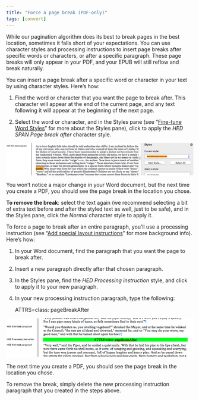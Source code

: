```yaml
---
title: "Force a page break (PDF-only)"
tags: [convert]
---
```

 
<html><body><section data-type="chapter" class="hsecchapter" data-hederis-type="hsecchapter" id="force-page-break" data-pi-attrs="id: force-page-break; data-tags: convert;" role="doc-chapter" data-tags="convert" data-author-name=" " data-book-title=" " title="Force a page break (PDF-only)"><p class="hblkp" data-hederis-type="hblkp" id="pI68zipv6">While our pagination algorithm does its best to break pages in the best location, sometimes it falls short of your expectations. You can use character styles and processing instructions to insert page breaks after specific words or characters, or after a specific paragraph. These page breaks will only appear in your PDF, and your EPUB will still reflow and break naturally.</p><section class="hwprsubsection" data-hederis-type="hwprsubsection" id="pH7pwHd1q" data-type="subsection" title="Subsection 1"><p class="hblkp" data-hederis-type="hblkp" id="pB5QTpQ3D">You can insert a page break after a specific word or character in your text by using character styles. Here&#8217;s how:</p><ol class="hwprnumlist" data-hederis-type="hwprnumlist" id="pa43no2SX"><li class="hblkoli" data-hederis-type="hblkoli" id="lidVHGFSIE"><p class="hblkoli" data-hederis-type="hblklip" id="p6tKsTKHA">Find the word or character that you want the page to break after. This character will appear at the end of the current page, and any text following it will appear at the beginning of the next page.</p></li><li class="hblkoli" data-hederis-type="hblkoli" id="lizxKfgJSk"><p class="hblkoli" data-hederis-type="hblklip" id="plRTgDzRg">Select the word or character, and in the Styles pane (see &#8220;<a href="{% link _docs/fine-tune-styles.md %}" class="hspana" data-hederis-type="hspana" id="p8ap5FwFC">Fine-tune Word Styles</a>&#8221; for more about the Styles pane), click to apply the <em data-hederis-type="hspanem" id="p24n18064">HED SPAN <em class="hspanem" data-hederis-type="hspanem" id="pWepm4ruv">Page break after </em></em>character style<em class="hspanem" data-hederis-type="hspanem" id="phJFIN4tr">.</em></p></li></ol><img data-hederis-type="hblkimg" class="hblkimg" id="pUuCY33AA" src="/images/forcecharbr.png" data-img-src="/images/forcecharbr.png"/><p class="hblkp" data-hederis-type="hblkp" id="pYf6RFys1">You won&#8217;t notice a major change in your Word document, but the next time you create a PDF, you should see the page break in the location you chose.</p><p class="hblkp" data-hederis-type="hblkp" id="pbxoLVpAQ"><strong data-hederis-type="hspanstrong" id="pNcjd95Xx">To remove the break</strong>: select the text again (we recommend selecting a bit of extra text before and after the styled text as well, just to be safe), and in the Styles pane, click the <em class="hspanem" data-hederis-type="hspanem" id="pyRuMLnZa">Normal</em> character style to apply it.</p></section><section class="hwprsubsection" data-hederis-type="hwprsubsection" id="pfEUj93J9" data-type="subsection" title="Subsection 2"><p class="hblkp" data-hederis-type="hblkp" id="pEyYkbfKN">To force a page to break after an entire paragraph, you&#8217;ll use a processing instruction (see &#8220;<a href="{% link _docs/custom-design.md %}" class="hspana" data-hederis-type="hspana" id="p4B0ncmku">Add special layout instructions</a>&#8221; for more background info). Here&#8217;s how:</p><ol class="hwprnumlist" data-hederis-type="hwprnumlist" id="pa5xp5cls"><li class="hblkoli" data-hederis-type="hblkoli" id="liZiqPrBbZ"><p class="hblkoli" data-hederis-type="hblklip" id="pJYXaULOA">In your Word document, find the paragraph that you want the page to break after.</p></li><li class="hblkoli" data-hederis-type="hblkoli" id="liRhf5edko"><p class="hblkoli" data-hederis-type="hblklip" id="pdLAfXJr0">Insert a new paragraph directly after that chosen paragraph.</p></li><li class="hblkoli" data-hederis-type="hblkoli" id="livKGnh9dv"><p class="hblkoli" data-hederis-type="hblklip" id="pwCaDGGE1">In the Styles pane, find the <em class="hspanem" data-hederis-type="hspanem" id="pKgA1mETP">HED Processing instruction</em> style, and click to apply it to your new paragraph.</p></li><li class="hblkoli" data-hederis-type="hblkoli" id="li1A1ArkwG"><p class="hblkoli" data-hederis-type="hblklip" id="pr0tclK0t">In your new processing instruction paragraph, type the following:</p><div class="hwprliteral" data-hederis-type="hwprliteral" id="p9IBGeJG4" data-type="programlisting" role="doc-example"><p class="hblkp" data-hederis-type="hblkp" id="pPMv7nHow">ATTRS=class: pageBreakAfter</p></div></li></ol><img data-hederis-type="hblkimg" class="hblkimg" id="ptkdDMf3Y" src="/images/forcebr.png" data-img-src="/images/forcebr.png"/><p class="hblkp" data-hederis-type="hblkp" id="p6hgnnh4O">The next time you create a PDF, you should see the page break in the location you chose.</p><p class="hblkp" data-hederis-type="hblkp" id="pmAY7dYbF">To remove the break, simply delete the new processing instruction paragraph that you created in the steps above.</p></section></section></body></html>
